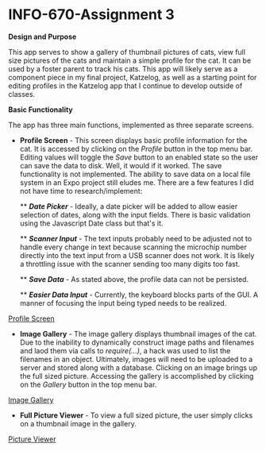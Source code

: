 # INFO-670-Assignment 3

**Design and Purpose**

This app serves to show a gallery of thumbnail pictures of cats, view full size pictures of the cats and maintain a simple profile for the cat. It can be used by a foster parent to track his cats.
This app will likely serve as a component piece in my final project, Katzelog, as well as a starting point for editing profiles in the Katzelog app that I continue to develop outside of classes.

**Basic Functionality**

The app has three main functions, implemented as three separate screens.

* **Profile Screen** - This screen displays basic profile information for the cat. It is accessed by clicking on the *Profile* button in the top menu bar. Editing values will toggle the *Save* button to an enabled state so the user can save the data to disk. Well, it would if it worked. The save functionality is not implemented. The ability to save data on a local file system in an Expo project still eludes me.
There are a few features I did not have time to research/implement:

    ** ***Date Picker*** - Ideally, a date picker will be added to allow easier selection of dates, along with the input fields. There is basic validation using the Javascript Date class but that's it.

    ** ***Scanner Input*** - The text inputs probably need to be adjusted not to handle every change in text because scanning the microchip number directly into the text input from a USB scanner does not work. It is likely a throttling issue with the scanner sending too many digits too fast.

    ** ***Save Data*** - As stated above, the profile data can not be persisted.

    ** ***Easier Data Input*** - Currently, the keyboard blocks parts of the GUI. A manner of focusing the input being typed needs to be realized.

[Profile Screen](./data/images/Profile_Screen.png)

* **Image Gallery** - The image gallery displays thumbnail images of the cat. Due to the inability to dynamically construct image paths and filenames and laod them via calls to *require(...)*, a hack was used to list the filenames in an object. Ultimately, images will need to be uploaded to a server and stored along with a database. Clicking on an image brings up the full sized picture. Accessing the gallery is accomplished by clicking on the *Gallery* button in the top menu bar.

[Image Gallery](./data/images/Gallery.png)

* **Full Picture Viewer** - To view a full sized picture, the user simply clicks on a thumbnail image in the gallery.

[Picture Viewer](./data/images/Full_Pic.png)
